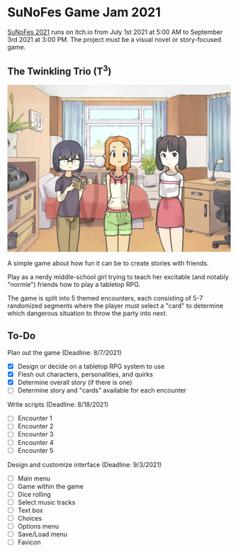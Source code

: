 # SuNoFes Game Jam 2021

[SuNoFes 2021](https://itch.io/jam/sunofes21) runs on itch.io from July 1st 2021 at 5:00 AM to September 3rd 2021 at 3:00 PM. The project must be a visual novel or story-focused game.

## The Twinkling Trio (T<sup>3</sup>)

![The main characters of the game](sample.png)

A simple game about how fun it can be to create stories with friends.

Play as a nerdy middle-school girl trying to teach her excitable (and notably "normie") friends how to play a tabletop RPG.

The game is split into 5 themed encounters, each consisting of 5-7 randomized segments where the player must select a "card" to determine which dangerous situation to throw the party into next.

## To-Do
Plan out the game (Deadline: 8/7/2021)
- [x] Design or decide on a tabletop RPG system to use
- [x] Flesh out characters, personalities, and quirks
- [x] Determine overall story (if there is one)
- [ ] Determine story and "cards" available for each encounter

Write scripts (Deadline: 8/18/2021)
- [ ] Encounter 1
- [ ] Encounter 2
- [ ] Encounter 3
- [ ] Encounter 4
- [ ] Encounter 5

Design and customize interface (Deadline: 9/3/2021)
- [ ] Main menu
- [ ] Game within the game
- [ ] Dice rolling
- [ ] Select music tracks
- [ ] Text box
- [ ] Choices
- [ ] Options menu
- [ ] Save/Load menu
- [ ] Favicon
